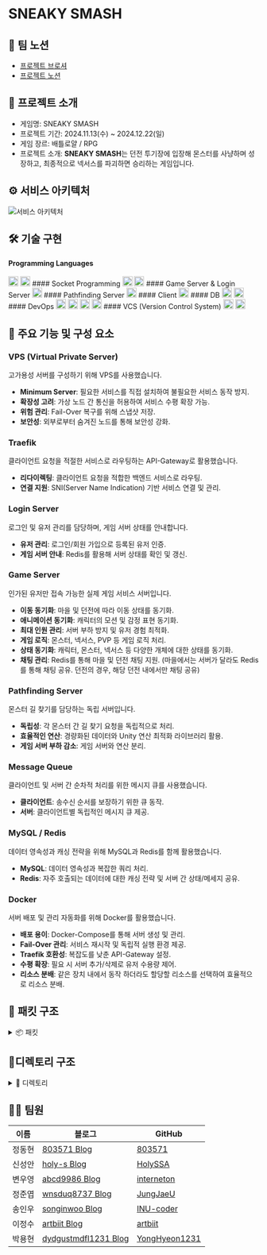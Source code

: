 # SNEAKY SMASH

## 🎈 팀 노션

- [프로젝트 브로셔](https://pollen-violin-7c8.notion.site/SNEAKY-SMASH-164ca0528acf8072a337cc4abd620ab6)
- [프로젝트 노션](https://teamsparta.notion.site/8-b5a0145e1e434ae6b45ca653cdfa04d2)

## 👋 프로젝트 소개

- 게임명: SNEAKY SMASH
- 프로젝트 기간: 2024.11.13(수) ~ 2024.12.22(일)
- 게임 장르: 배틀로얄 / RPG
- 프로젝트 소개: **SNEAKY SMASH**는 던전 투기장에 입장해 몬스터를 사냥하며 성장하고, 최종적으로 넥서스를 파괴하면 승리하는 게임입니다.

## ⚙️ 서비스 아키텍처

![서비스 아키텍처](https://github.com/user-attachments/assets/1cf53135-a523-4f57-8f92-5a67a8c22240)

## 🛠️ 기술 구현

#### Programming Languages
<span>
  <img src="https://img.shields.io/badge/JavaScript-yellow?style=for-the-badge&logo=javascript&logoColor=white" alt="JavaScript Badge" height="20px"/>
  <img src="https://img.shields.io/badge/C%23-239120?style=for-the-badge&logo=csharp&logoColor=white" alt="C# Badge" height="20px"/>
</span>
#### Socket Programming
<span>
  <img src="https://img.shields.io/badge/TCP-00599C?style=for-the-badge&logo=protocol&logoColor=white" alt="TCP Badge" height="20px"/>
  <img src="https://img.shields.io/badge/Protobuf-336791?style=for-the-badge&logo=google&logoColor=white" alt="Protobuf Badge" height="20px"/>
</span>
#### Game Server & Login Server
<img src="https://img.shields.io/badge/Node.js-339933?style=for-the-badge&logo=node.js&logoColor=white" alt="Node.js Badge" height="20px"/>
#### Pathfinding Server
<img src="https://img.shields.io/badge/C%23-239120?style=for-the-badge&logo=csharp&logoColor=white" alt="C# Badge" height="20px"/>
#### Client
<img src="https://img.shields.io/badge/Unity-000000?style=for-the-badge&logo=unity&logoColor=white" alt="Unity Badge" height="20px"/>
#### DB
<span>
  <img src="https://img.shields.io/badge/MySQL-4479A1?style=for-the-badge&logo=mysql&logoColor=white" alt="MySQL Badge" height="20px"/>
  <img src="https://img.shields.io/badge/Redis-DC382D?style=for-the-badge&logo=redis&logoColor=white" alt="Redis Badge" height="20px"/>
</span>
#### DevOps
<span>
  <img src="https://img.shields.io/badge/Docker-2496ED?style=for-the-badge&logo=docker&logoColor=white" alt="Docker Badge" height="20px"/>
  <img src="https://img.shields.io/badge/Docker%20Compose-2496ED?style=for-the-badge&logo=docker&logoColor=white" alt="Docker Compose Badge" height="20px"/>
  <img src="https://img.shields.io/badge/Traefik-000000?style=for-the-badge&logo=traefik&logoColor=white" alt="Traefik Badge" height="20px"/>
  <img src="https://img.shields.io/badge/VPS-FF6600?style=for-the-badge&logo=linux&logoColor=white" alt="VPS Badge" height="20px"/>
</span>
#### VCS (Version Control System)
<span>
  <img src="https://img.shields.io/badge/GitHub-181717?style=for-the-badge&logo=github&logoColor=white" alt="GitHub Badge" height="20px"/>
  <img src="https://img.shields.io/badge/Unity%20Version%20Control-000000?style=for-the-badge&logo=unity&logoColor=white" alt="Unity Version Control Badge" height="20px"/>
</span>

## 📌 주요 기능 및 구성 요소

### **VPS (Virtual Private Server)**

고가용성 서버를 구성하기 위해 VPS를 사용했습니다.

- **Minimum Server**: 필요한 서비스를 직접 설치하여 불필요한 서비스 동작 방지.
- **확장성 고려**: 가상 노드 간 통신을 허용하여 서비스 수평 확장 가능.
- **위험 관리**: Fail-Over 복구를 위해 스냅샷 저장.
- **보안성**: 외부로부터 숨겨진 노드를 통해 보안성 강화.

### **Traefik**

클라이언트 요청을 적절한 서비스로 라우팅하는 API-Gateway로 활용했습니다.

- **리다이렉팅**: 클라이언트 요청을 적합한 백엔드 서비스로 라우팅.
- **연결 지원**: SNI(Server Name Indication) 기반 서비스 연결 및 관리.

### **Login Server**

로그인 및 유저 관리를 담당하며, 게임 서버 상태를 안내합니다.

- **유저 관리**: 로그인/회원 가입으로 등록된 유저 인증.
- **게임 서버 안내**: Redis를 활용해 서버 상태를 확인 및 갱신.

### **Game Server**

인가된 유저만 접속 가능한 실제 게임 서비스 서버입니다.

- **이동 동기화**: 마을 및 던전에 따라 이동 상태를 동기화.
- **애니메이션 동기화**: 캐릭터의 모션 및 감정 표현 동기화.
- **최대 인원 관리**: 서버 부하 방지 및 유저 경험 최적화.
- **게임 로직**: 몬스터, 넥서스, PVP 등 게임 로직 처리.
- **상태 동기화**: 캐릭터, 몬스터, 넥서스 등 다양한 개체에 대한 상태를 동기화.
- **채팅 관리**: Redis를 통해 마을 및 던전 채팅 지원. (마을에서는 서버가 달라도 Redis를 통해 채팅 공유. 던전의 경우, 해당 던전 내에서만 채팅 공유)

### **Pathfinding Server**

몬스터 길 찾기를 담당하는 독립 서버입니다.

- **독립성**: 각 몬스터 간 길 찾기 요청을 독립적으로 처리.
- **효율적인 연산**: 경량화된 데이터와 Unity 연산 최적화 라이브러리 활용.
- **게임 서버 부하 감소**: 게임 서버와 연산 분리.

### **Message Queue**

클라이언트 및 서버 간 순차적 처리를 위한 메시지 큐를 사용했습니다.

- **클라이언트**: 송수신 순서를 보장하기 위한 큐 동작.
- **서버**: 클라이언트별 독립적인 메시지 큐 제공.

### **MySQL / Redis**

데이터 영속성과 캐싱 전략을 위해 MySQL과 Redis를 함께 활용했습니다.

- **MySQL**: 데이터 영속성과 복잡한 쿼리 처리.
- **Redis**: 자주 호출되는 데이터에 대한 캐싱 전략 및 서버 간 상태/메세지 공유.

### **Docker**

서버 배포 및 관리 자동화를 위해 Docker를 활용했습니다.

- **배포 용이**: Docker-Compose를 통해 서버 생성 및 관리.
- **Fail-Over 관리**: 서비스 재시작 및 독립적 실행 환경 제공.
- **Traefik 호환성**: 복잡도를 낮춘 API-Gateway 설정.
- **수평 확장**: 필요 시 서버 추가/삭제로 유저 수용량 제어.
- **리소스 분배**: 같은 장치 내에서 동작 하더라도 할당할 리소스를 선택하여 효율적으로 리소스 분배.

## 📝 패킷 구조

<details>
<summary>📦 패킷</summary>

### User
- `C_Register : 27`
- `S_Register : 28`
- `C_Login  : 29`
- `S_Login  : 30`
- `C_Logout  : 101`
- `S_Logout  : 102`

### Town
- `C_Enter: 0`
- `S_Enter: 1`
- `S_Spawn: 2`
- `S_Despawn: 3`
- `C_Move: 4`
- `S_Move: 5`
- `C_Animation: 6`
- `S_Animation: 7`
- `C_Chat: 8`
- `S_Chat: 9`
- `S_EnterDungeon: 10`

### Battle
- `C_LeaveDungeon: 11`
- `S_LeaveDungeon: 12`
- `S_UpdatePlayerHp: 13`
- `S_UpdateMonsterHp: 14`
- `S_UpdateNexusHp: 15`
- `S_LevelUp: 16`
- `C_AttackedNexus: 17`
- `S_AttackedNexus: 18`
- `C_HitPlayer : 19`
- `S_HitPlayer : 20`
- `C_HitMonster : 21`
- `S_HitMonster : 22`
- `S_PlayerStatus: 23`
- `S_DeathPlayer: 24`
- `S_RevivePlayer: 25`
- `S_GetExp: 26`
- `S_NexusSpawn: 51`
- `S_PlayerKillCount: 52`
- `S_GameEnd: 53`

### Skills & Items
- `C_UseItem: 31`
- `S_UseItem: 32`
- `C_GetSkill: 33`
- `S_GetSkill: 34`
- `C_ShootProjectile: 35`
- `S_ShootProjectile: 36`
- `C_UseSkill: 37`
- `S_UseSkill: 38`

### Monsters
- `S_MonsterAttack: 39`
- `S_MonsterMove: 40`
- `S_MonsterKill: 41`
- `S_MonsterSpawn: 42`
- `S_MonsterKillCount: 43`

### Party
- `C_Party: 44`
- `S_Party: 45`
- `C_PartyJoin: 46`
- `S_PartyJoin: 47`
- `C_PartyLeave: 48`
- `S_PartyLeave: 49`
- `C_MatchStart: 50`

### Path
- `C_GetNavPath: 99`
- `S_GetNavPath: 100`
- `C_Authorize: 103`
- `S_Authorize: 104`
- `S_GameServerInfo: 253`
- `S_Ping: 254`
- `C_Ping: 255`

</details>


## 📁디렉토리 구조

<details>
<summary>📂 디렉토리 </summary>

#### 📂 assets
- `classInfo.json`
- `dungeonInfo.json`
- `equipment.json`
- `item.json`
- `levelperStats.json`
- `monster.json`
- `projectile.json`
- `skill.json`
- `userExp.json`
- `userSpawnTime.json`

#### 📂 src
- 📂 `classes`
  - 📂 `manager`
    - `base.manager.js`
    - `DB.Manager.js`
    - `latency.manager.js`
  - 📂 `model`
    - `dungeon.class.js`
    - `monster.class.js`
    - `monsterLogic.class.js`
    - `nexus.class.js`
    - `pathServer.js`
    - `user.class.js`
- 📂 `configs`
  - 📂 `constants`
    - `constants.js`
    - `env.js`
    - `header.js`
    - `game.js`
    - `packetId.js`
    - `serverUUID.js`
  - `config.js`
- 📂 `db`
  - 📂 `migrations`
    - `createSchema.js`
  - 📂 `model`
    - `boss.db.js`
    - `characters.db.js`
    - `dungeon.db.js`
    - `equipment.db.js`
    - `inventoryitem.db.js`
    - `item.db.js`
    - `monster.db.js`
    - `skill.db.js`
    - `stage.db.js`
    - `user.db.js`
  - 📂 `query`
    - `boss.query.js`
    - `characters.query.js`
    - `dungeon.query.js`
    - `equipment.query.js`
    - `inventoryitem.query.js`
    - `item.query.js`
    - `monster.query.js`
    - `skill.query.js`
    - `stage.query.js`
    - `user.query.js`
  - 📂 `sql`
    - `0_user_db.sql`
    - `1_item_db.sql`
    - `boss_db.sql`
    - `characters_db.sql`
    - `dungeon_db.sql`
    - `equipment_db.sql`
    - `inventoryItem_db.sql`
    - `monsters_db.sql`
    - `skill_db.sql`
    - `stage_db.sql`
  - `database.js`
- 📂 `events`
  - `onClose.js`
  - `onConnection.js`
  - `onData.js`
  - `onEnd.js`
  - `onError.js`
- 📂 `handler`
  - 📂 `dungeon`
    - `hitMonster.handler.js`
    - `hitPlayer.handler.js`
    - `leaveDungeon.handler.js`
  - 📂 `game`
    - `deathPlayer.notification.js`
  - 📂 `healthCheck`
    - `pong.handler.js`
  - 📂 `item`
    - `useItem.handler.js`
  - 📂 `monster`
    - `monsterKill.notification.js`
  - 📂 `nexus`
    - `attackedNexus.handler.js`
  - 📂 `party`
    - `dungeon.start.handler.js`
    - `party.handler.js`
    - `party.join.handler.js`
    - `party.leave.handler.js`
  - 📂 `skill`
    - `getSkill.handler.js`
    - `shootProjectile.handler.js`
    - `useSkill.handler.js`
  - 📂 `town`
    - `animation.handler.js`
    - `chat.handler.js`
    - `enter.handler.js`
    - `move.player.handler.js`
  - 📂 `user`
    - `login.handler.js`
  - `result.js`
  - `index.js`
- 📂 `init`
  - `index.js`
  - `loadProtos.js`
  - `protofiles.js`
- 📂 `protobuf`
  - 📂 `dungeon`
    - `battle.proto`
    - `monster.proto`
    - `stage.proto`
  - 📂 `town`
    - `match.proto`
    - `town.proto`
  - 📂 `user`
    - `customMessage.proto`
    - `healthCheck.proto`
    - `item.proto`
    - `login.proto`
    - `skill.proto`
- 📂 `sessions`
  - 📂 `redis`
    - `helper.js`
    - `redis.account.js`
    - `redis.chat.js`
    - `redis.health.js`
    - `redis.party.js`
    - `redis.server.js`
    - `redis.user.js`
  - `dungeon.session.js`
  - `sessions.js`
  - `town.session.js`
  - `user.session.js`
- 📂 `utils`
  - 📂 `error`
    - `customError.js`
    - `errorCodes.js`
    - `errorHandler.js`
  - 📂 `etc`
    - `despawn.logic.js`
    - `enter.logic.js`
    - `enterTown.js`
  - 📂 `joi`
    - `joiUtils.js`
  - 📂 `navmesh`
    - `navmesh.js`
  - 📂 `notification`
    - `broadcastBySession.js`
    - `createNotification.js`
  - 📂 `packet`
    - `createHeader.js`
    - `createResponse.js`
    - `decodePacket.js`
  - 📂 `redis`
    - `redisManager.js`
  - 📂 `socket`
    - `messageQueue.js`
  - `dateFormatter.js`
  - `generateNexusId.js`
  - `logger.js`
  - `makeUUID.js`
  - `transfromCase.js`
- `server.js`

---
</details>



## 👩‍💻 팀원

| 이름   | 블로그                                                       | GitHub                                             |
| ------ | ------------------------------------------------------------ | -------------------------------------------------- |
| 정동현 | [803571 Blog](https://blog.naver.com/803571)                 | [803571](https://github.com/803571)                |
| 신성안 | [holy-s Blog](https://holy-s.tistory.com/)                   | [HolySSA](https://github.com/HolySSA)              |
| 변우영 | [abcd9986 Blog](https://velog.io/@abcd9986/posts)            | [interneton](https://github.com/interneton)        |
| 정준엽 | [wnsduq8737 Blog](https://velog.io/@wnsduq8737/posts)        | [JungJaeU](https://github.com/JungJaeU)            |
| 송인우 | [songinwoo Blog](https://velog.io/@songinwoo/posts)          | [INU-coder](https://github.com/INU-coder)          |
| 이정수 | [artbiit Blog](https://velog.io/@artbiit/series)             | [artbiit](https://github.com/artbiit)              |
| 박용현 | [dydgustmdfl1231 Blog](https://dydgustmdfl1231.tistory.com/) | [YongHyeon1231](https://github.com/YongHyeon1231/) |
